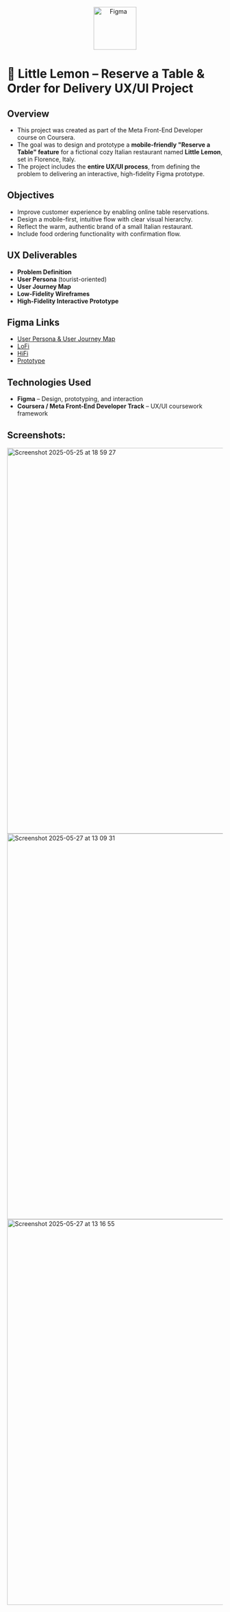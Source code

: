 <p align= "center">
  <img src="https://cdn-icons-png.flaticon.com/512/5968/5968705.png" alt="Figma" width="100" />
</p>

# 🍋 Little Lemon – Reserve a Table & Order for Delivery UX/UI Project

## Overview

- This project was created as part of the Meta Front-End Developer course on Coursera.
- The goal was to design and prototype a **mobile-friendly "Reserve a Table" feature** for a fictional cozy Italian restaurant named **Little Lemon**, set in Florence, Italy.
- The project includes the **entire UX/UI process**, from defining the problem to delivering an interactive, high-fidelity Figma prototype.

## Objectives

- Improve customer experience by enabling online table reservations.
- Design a mobile-first, intuitive flow with clear visual hierarchy.
- Reflect the warm, authentic brand of a small Italian restaurant.
- Include food ordering functionality with confirmation flow.

## UX Deliverables

- **Problem Definition**
- **User Persona** (tourist-oriented)
- **User Journey Map**
- **Low-Fidelity Wireframes**
- **High-Fidelity Interactive Prototype**

## Figma Links

- [User Persona & User Journey Map](https://www.figma.com/design/A0gULYHzx53i0sTHk4fU9G/Little-Lemon-Restaurant?node-id=303-82&t=VEAGec80rlYDgVlE-1)
- [LoFi](https://www.figma.com/design/A0gULYHzx53i0sTHk4fU9G/Little-Lemon-Restaurant?node-id=0-1&t=VEAGec80rlYDgVlE-1)
- [HiFi](https://www.figma.com/design/A0gULYHzx53i0sTHk4fU9G/Little-Lemon-Restaurant?node-id=438-94&t=VEAGec80rlYDgVlE-1)
- [Prototype](https://www.figma.com/proto/A0gULYHzx53i0sTHk4fU9G/Little-Lemon-Restaurant?node-id=439-95&p=f&t=6HSLs0wQT0dqKhKK-1&scaling=scale-down&content-scaling=fixed&page-id=438%3A94)

## Technologies Used

- **Figma** – Design, prototyping, and interaction
- **Coursera / Meta Front-End Developer Track** – UX/UI coursework framework

## Screenshots:

<img width="900" alt="Screenshot 2025-05-25 at 18 59 27" src="https://github.com/user-attachments/assets/ac0c4b75-570d-49df-843d-b8cdf7a4fdb8" />

<img width="900" alt="Screenshot 2025-05-27 at 13 09 31" src="https://github.com/user-attachments/assets/bcb24e39-bc70-46c3-a302-8b8e2c22a4e1" />

<img width="900" alt="Screenshot 2025-05-27 at 13 16 55" src="https://github.com/user-attachments/assets/114548d1-29eb-43f6-8961-6e1ce5fad84d" />


